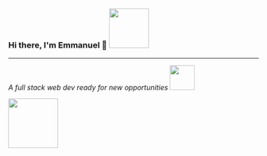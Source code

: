 ### **Hi there, I'm Emmanuel** 👋 <img src="https://media.giphy.com/media/WOwiryOPA0G6jhKqB0/giphy.gif?cid=ecf05e47q04v1m88ajsmjc8d16y9pilizpoecwldtmg2vxp6&rid=giphy.gif&ct=g" width="80" />
------------------------------------------------------------------------------------------------------------
_A full stack web dev ready for new opportunities_ <img src="https://camo.githubusercontent.com/1c7f879a43c0bdbdc4dfd1a4df392e1c3a008767872a22be13dbc7f9fd1cd165/68747470733a2f2f6d656469612e67697068792e636f6d2f6d656469612f58476d613269524948544b6b7771526b466c2f67697068792e676966" width="50">

[<img src="https://sirv.sirv.com/website/screenshots/linkedin-logo.png?scale.option=fill&scale.width=512&scale.height=125&png.optimize=1" width="100">](https://www.linkedin.com/in/fullstackwebdev-emma/)
<!--
**Emmanuelaaron/Emmanuelaaron** is a ✨ _special_ ✨ repository because its `README.md` (this file) appears on your GitHub profile.

Here are some ideas to get you started:

- 🔭 I’m currently working on ...
- 🌱 I’m currently learning ...
- 👯 I’m looking to collaborate on ...
- 🤔 I’m looking for help with ...
- 💬 Ask me about ...
- 📫 How to reach me: ...
- 😄 Pronouns: ...
- ⚡ Fun fact: ...
-->
